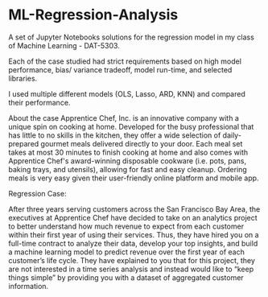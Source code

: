 # ML-Regression-Analysis

A set of Jupyter Notebooks solutions for the regression model in my class of Machine Learning - DAT-5303.

Each of the case studied had strict requirements based on high model performance, bias/ variance tradeoff, model run-time, and selected libraries.

I used multiple different models (OLS, Lasso, ARD, KNN) and compared their performance.

About the case
Apprentice Chef, Inc. is an innovative company with a unique spin on cooking at home. Developed for the busy professional that has little to no skills in the kitchen, they offer a wide selection of daily-prepared gourmet meals delivered directly to your door. Each meal set takes at most 30 minutes to finish cooking at home and also comes with Apprentice Chef's award-winning disposable cookware (i.e. pots, pans, baking trays, and utensils), allowing for fast and easy cleanup. Ordering meals is very easy given their user-friendly online platform and mobile app.

Regression Case:

After three years serving customers across the San Francisco Bay Area, the executives at Apprentice Chef have decided to take on an analytics project to better understand how much revenue to expect from each customer within their first year of using their services. Thus, they have hired you on a full-time contract to analyze their data, develop your top insights, and build a machine learning model to predict revenue over the first year of each customer’s life cycle. They have explained to you that for this project, they are not interested in a time series analysis and instead would like to “keep things simple” by providing you with a dataset of aggregated customer information.
